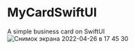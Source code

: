 # MyCardSwiftUI
A simple business card on SwiftUI
![Снимок экрана 2022-04-26 в 17 45 30](https://user-images.githubusercontent.com/63203835/165327085-5ee69c7d-073a-414d-96ca-2db367396e79.png)

